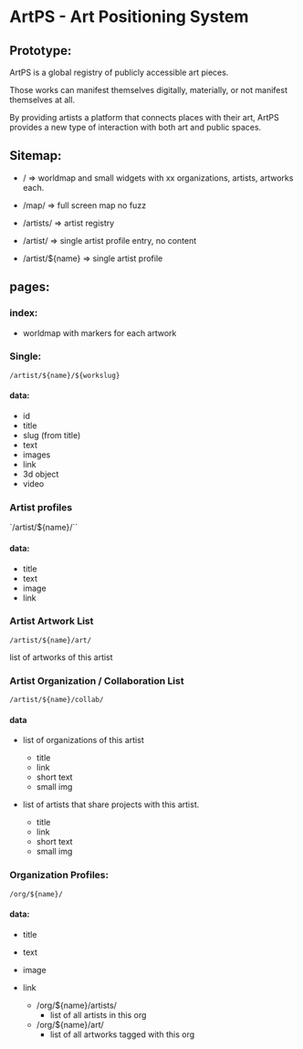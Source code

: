 # ArtPS - Art Positioning System

## Prototype:

ArtPS is a global registry of publicly accessible art pieces.

Those works can manifest themselves digitally, materially,
or not manifest themselves at all.

By providing artists a platform that connects places with their art,
ArtPS provides a new type of interaction with both art and public spaces.

## Sitemap:
* / => worldmap and small widgets with xx organizations, artists, artworks each.
* /map/ => full screen map no fuzz
* /artists/ => artist registry

* /artist/ => single artist profile entry, no content
* /artist/${name} => single artist profile



## pages:

### index:
* worldmap with markers for each artwork

### Single:
`/artist/${name}/${workslug}`

#### data:
  * id
  * title
  * slug (from title)
  * text
  * images
  * link
  * 3d object
  * video

### Artist profiles

`/artist/${name}/``

#### data:
* title
* text
* image
* link

### Artist Artwork List

`/artist/${name}/art/`

list of artworks of this artist


### Artist Organization / Collaboration List

`/artist/${name}/collab/`

#### data
* list of organizations of this artist
  * title
  * link
  * short text
  * small img

* list of artists that share projects with this artist.
  * title
  * link
  * short text
  * small img

### Organization Profiles:

`/org/${name}/`

#### data:
* title
* text
* image
* link

  * /org/${name}/artists/
    * list of all artists in this org
  * /org/${name}/art/
    * list of all artworks tagged with this org
